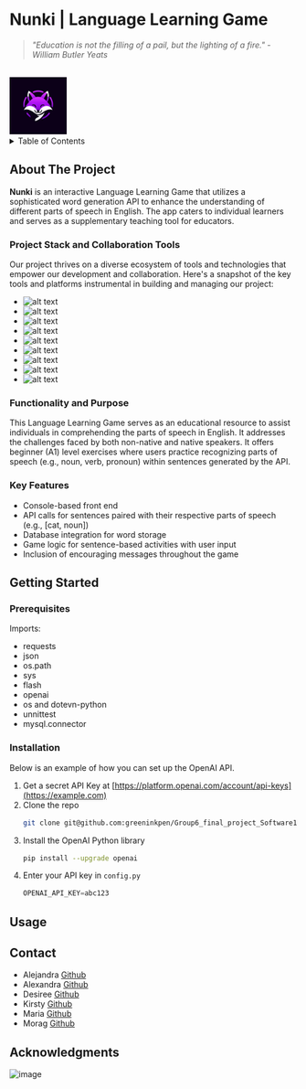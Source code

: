 # Nunki | Language Learning Game
> *"Education is not the filling of a pail, but the lighting of a fire." - William Butler Yeats*
<!-- PROJECT LOGO -->
<br />
    <img src="images/3.jpg" alt="Logo" width="100" height="100">
  </a>

<!-- TABLE OF CONTENTS -->
<details>
  <summary>Table of Contents</summary>
  <ol>
    <li>
      <a href="#about-the-project">About The Project</a>
      <ul>
        <li><a href="#project-stack-and-collaboration-tools">Project Stack and Collaboration Tools</a></li>
        <li><a href="#functionality-and-purpose">Functionality and Purpose</a></li>
        <li><a href="#key-features">Key Features</a></li>
      </ul>
    </li>
    <li>
      <a href="#getting-started">Getting Started</a>
      <ul>
        <li><a href="#prerequisites">Prerequisites</a></li>
        <li><a href="#installation">Installation</a></li>
      </ul>
    </li>
    <li><a href="#usage">Usage</a></li>
    <li><a href="#contact">Contact</a></li>
    <li><a href="#acknowledgments">Acknowledgments</a></li>
  </ol>
</details>

<!-- ABOUT THE PROJECT -->
## About The Project
**Nunki** is an interactive Language Learning Game that utilizes a sophisticated word generation API to enhance the understanding of different parts of speech in English. The app caters to individual learners and serves as a supplementary teaching tool for educators.


### Project Stack and Collaboration Tools
Our project thrives on a diverse ecosystem of tools and technologies that empower our development and collaboration. Here's a snapshot of the key tools and platforms instrumental in building and managing our project:
* ![ alt text ](https://img.shields.io/badge/pycharm-000000?style=for-the-badge&logo=pycharm)
* ![ alt text ](https://img.shields.io/badge/mysql-4479A1?style=for-the-badge&logo=mysql)
* ![ alt text ](https://img.shields.io/badge/openai-API-412991?style=for-the-badge&logo=openai)
* ![ alt text ](https://img.shields.io/badge/flask-000000?style=for-the-badge&logo=flask)
* ![ alt text ](https://img.shields.io/badge/github-181717?style=for-the-badge&logo=github)
* ![ alt text ](https://img.shields.io/badge/diagramsdotnet-F08705?style=for-the-badge&logo=diagramsdotnet)
* ![ alt text ](https://img.shields.io/badge/slack-4A154B?style=for-the-badge&logo=slack)
* ![ alt text ](https://img.shields.io/badge/jira-0052CC?style=for-the-badge&logo=jira)
* ![ alt text ](https://img.shields.io/badge/googlemeet-00897B?style=for-the-badge&logo=googlemeet)

### Functionality and Purpose
This Language Learning Game serves as an educational resource to assist individuals in comprehending the parts of speech in English. It addresses the challenges faced by both non-native and native speakers. It offers beginner (A1) level exercises where users practice recognizing parts of speech (e.g., noun, verb, pronoun) within sentences generated by the API.

### Key Features
* Console-based front end
* API calls for sentences paired with their respective parts of speech (e.g., [cat, noun])
* Database integration for word storage
* Game logic for sentence-based activities with user input
* Inclusion of encouraging messages throughout the game

<!-- GETTING STARTED -->
## Getting Started
### Prerequisites
Imports:
* requests
* json
* os.path 
* sys
* flash
* openai
* os and dotevn-python
* unnittest
* mysql.connector

### Installation

Below is an example of how you can set up the OpenAI API.

1. Get a secret API Key at [https://platform.openai.com/account/api-keys](https://example.com)
2. Clone the repo
   ```sh
   git clone git@github.com:greeninkpen/Group6_final_project_Software1.git
   ```
3. Install the OpenAI Python library
   ```sh
   pip install --upgrade openai
   ```
4. Enter your API key in `config.py`
   ```py
   OPENAI_API_KEY=abc123
   ```


<!-- USAGE EXAMPLES -->
## Usage

<!-- CONTACT -->
## Contact
* Alejandra [Github](https://github.com/AlBeker)
* Alexandra [Github](https://github.com/alexfc-code)
* Desiree [Github](https://github.com/greeninkpen)
* Kirsty [Github](https://github.com/cib11164)
* Maria [Github](https://github.com/Mariaherreramateos)
* Morag [Github](https://github.com/Mobit2)

<!-- ACKNOWLEDGMENTS -->
## Acknowledgments



![image](https://github.com/greeninkpen/Group6_final_project_Software1/assets/124294207/c6894ee7-b6ed-4d7e-b057-5a90336148c1)
